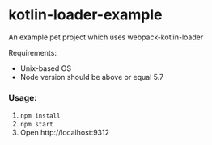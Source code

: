 # kotlin-loader-example
An example pet project which uses webpack-kotlin-loader

Requirements:
* Unix-based OS
* Node version should be above or equal 5.7

### Usage:
1. `npm install`
2. `npm start`
3. Open http://localhost:9312